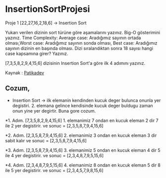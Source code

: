 # InsertionSortProjesi

Proje 1
[22,27,16,2,18,6] -> Insertion Sort

Yukarı verilen dizinin sort türüne göre aşamalarını yazınız.
Big-O gösterimini yazınız.
Time Complexity: Average case: Aradığımız sayının ortada olması,Worst case: Aradığımız sayının sonda olması, Best case: Aradığımız sayının dizinin en başında olması.
Dizi sıralandıktan sonra 18 sayısı hangi case kapsamına girer? Yazınız.


[7,3,5,8,2,9,4,15,6] dizisinin Insertion Sort'a göre ilk 4 adımını yazınız.

Kaynak : [Patikadev ](https://app.patika.dev/courses/veri-yapilari-ve-algoritmalar/insertion-sort-proje)

## Cozum,

* Insertion Sort -> ilk elemanin kendinden kucuk deger bulunca onunla yer degistiri. 2. elemana gelince kendisinde kucuk deger buldugu zaman onun yine yer degirtir. Buna gore cozum.


*1. Adım. [7,3,5,8,2,9,4,15,6] 1. elemanimiz 7 ondan en kucuk eleman 2 dir 7 ile 2 yer degistirir. ve sonuc = [2,3,5,8,7,9,4,15,6]

*2. Adım. [2,3,5,8,7,9,4,15,6] 2. elemanimiz 3 ondan en kucuk eleman 3 dir sabit kalır ve sonuc = [2,3,5,8,7,9,4,15,6]

*3. Adım. [2,3,5,8,7,9,4,15,6] 3. elemanimiz 5 ondan en kucuk eleman 4 dir 5 ile 4 yer degistirir. ve sonuc = [2,3,4,8,7,9,5,15,6]

*4. Adım. [2,3,4,8,7,9,5,15,6] 4. elemanimiz 8 ondan en kucuk eleman 5 dir 8 ile 5 yer degistirir. ve sonuc = [2,3,4,5,7,9,8,15,6]
